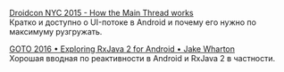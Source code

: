 [Droidcon NYC 2015 - How the Main Thread works](https://www.youtube.com/watch?v=eAtMon8ndfk)<br>
Кратко и доступно о UI-потоке в Android и почему его нужно по максимуму рузгружать.

[GOTO 2016 • Exploring RxJava 2 for Android • Jake Wharton](https://www.youtube.com/watch?v=htIXKI5gOQU)<br>
Хорошая вводная по реактивности в Android и RxJava 2 в частности.


